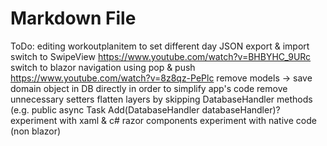﻿# Markdown File

ToDo: 
editing workoutplanitem to set different day
JSON export & import
switch to SwipeView https://www.youtube.com/watch?v=BHBYHC_9URc
switch to blazor navigation using pop & push https://www.youtube.com/watch?v=8z8qz-PePlc
remove models -> save domain object in DB directly in order to simplify app's code
remove unnecessary setters
flatten layers by skipping DatabaseHandler methods (e.g. public async Task Add(DatabaseHandler databaseHandler)?
experiment with xaml & c# razor components
experiment with native code (non blazor)

